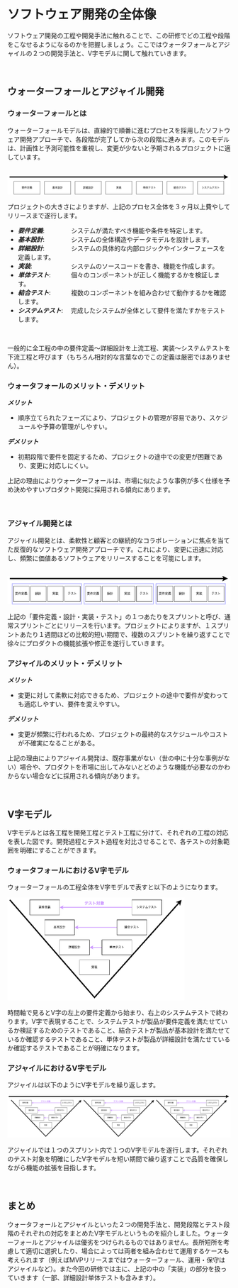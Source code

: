 # ソフトウェア開発の全体像

ソフトウェア開発の工程や開発手法に触れることで、この研修でどの工程や段階をこなせるようになるのかを把握しましょう。ここではウォータフォールとアジャイルの２つの開発手法と、V字モデルに関して触れていきます。

<br>

## ウォーターフォールとアジャイル開発

### ウォーターフォールとは

ウォーターフォールモデルは、直線的で順番に進むプロセスを採用したソフトウェア開発アプローチで、各段階が完了してから次の段階に進みます。このモデルは、計画性と予測可能性を重視し、変更が少ないと予期されるプロジェクトに適しています。

<br>

<img src="docs/images/waterfall.png">

<br>

プロジェクトの大きさによりますが、上記のプロセス全体を３ヶ月以上費やしてリリースまで遂行します。

- ***要件定義***: 　　　　システムが満たすべき機能や条件を特定します。
- ***基本設計***: 　　　　システムの全体構造やデータモデルを設計します。
- ***詳細設計***: 　　　　システムの具体的な内部ロジックやインターフェースを定義します。
- ***実装***: 　　　　　　システムのソースコードを書き、機能を作成します。
- ***単体テスト***: 　　　個々のコンポーネントが正しく機能するかを検証します。
- ***結合テスト***: 　　　複数のコンポーネントを組み合わせて動作するかを確認します。
- ***システムテスト***: 　完成したシステムが全体として要件を満たすかをテストします。

<br>

一般的に全工程の中の要件定義〜詳細設計を上流工程、実装〜システムテストを下流工程と呼びます（もちろん相対的な言葉なのでこの定義は厳密ではありません）。

### ウォータフォールのメリット・デメリット

***メリット***

- 順序立てられたフェーズにより、プロジェクトの管理が容易であり、スケジュールや予算の管理がしやすい。

***デメリット***

- 初期段階で要件を固定するため、プロジェクトの途中での変更が困難であり、変更に対応しにくい。

上記の理由によりウォーターフォールは、市場に似たような事例が多く仕様を予め決めやすいプロダクト開発に採用される傾向にあります。

<br>

### アジャイル開発とは

アジャイル開発とは、柔軟性と顧客との継続的なコラボレーションに焦点を当てた反復的なソフトウェア開発アプローチです。これにより、変更に迅速に対応し、頻繁に価値あるソフトウェアをリリースすることを可能にします。

<br>

<img src="docs/images/agile.png">

<br>

上記の「要件定義・設計・実装・テスト」の１つあたりをスプリントと呼び、通常スプリントごとにリリースを行います。プロジェクトによりますが、１スプリントあたり１週間ほどの比較的短い期間で、複数のスプリントを繰り返すことで徐々にプロダクトの機能拡張や修正を遂行していきます。

### アジャイルのメリット・デメリット

***メリット***

- 変更に対して柔軟に対応できるため、プロジェクトの途中で要件が変わっても適応しやすい、要件を変えやすい。

***デメリット***

- 変更が頻繁に行われるため、プロジェクトの最終的なスケジュールやコストが不確実になることがある。

上記の理由によりアジャイル開発は、既存事業がない（世の中に十分な事例がない）場合や、プロダクトを市場に出してみないとどのような機能が必要なのかわからない場合などに採用される傾向があります。

<br>

## V字モデル

V字モデルとは各工程を開発工程とテスト工程に分けて、それぞれの工程の対応を表した図です。開発過程とテスト過程を対比させることで、各テストの対象範囲を明確にすることができます。

### ウォータフォールにおけるV字モデル

ウォーターフォールの工程全体をV字モデルで表すと以下のようになります。

<img src="docs/images/v_model_waterfall.png" width=400>

時間軸で見るとV字の左上の要件定義から始まり、右上のシステムテストで終わります。V字で表現することで、システムテストが製品が要件定義を満たせているか検証するためのテストであること、結合テストが製品が基本設計を満たせているか確認するテストであること、単体テストが製品が詳細設計を満たせているか確認するテストであることが明確になります。

### アジャイルにおけるV字モデル

アジャイルは以下のようにV字モデルを繰り返します。

<img src="docs/images/v_model_agile.png">

アジャイルでは１つのスプリント内で１つのV字モデルを遂行します。それぞれのテスト対象を明確にしたV字モデルを短い期間で繰り返すことで品質を確保しながら機能の拡張を目指します。

<br>

## まとめ

ウォータフォールとアジャイルといった２つの開発手法と、開発段階とテスト段階のそれぞれの対応をまとめたV字モデルというものを紹介しました。ウォーターフォールとアジャイルは優劣をつけられるものではありません。長所短所を考慮して適切に選択したり、場合によっては両者を組み合わせて運用するケースも考えられます（例えばMVPリリースまではウォーターフォール、運用・保守はアジャイルなど）。また今回の研修では主に、上記の中の「実装」の部分を扱っていきます（一部、詳細設計単体テストも含みます）。

